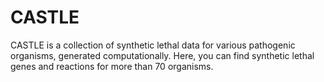 # CASTLE

CASTLE is a collection of synthetic lethal data for various pathogenic organisms, generated computationally. Here, you can find synthetic lethal genes and reactions for more than 70 organisms.
